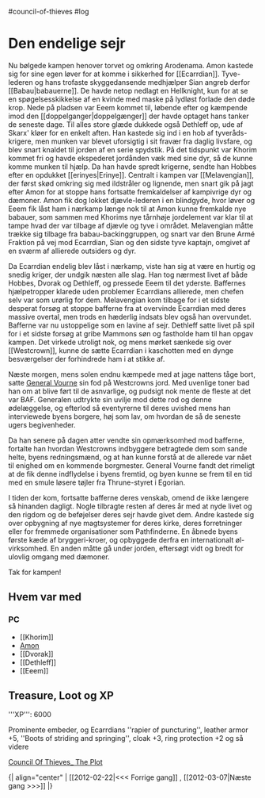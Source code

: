 #council-of-thieves #log

# Den endelige sejr  
Nu bølgede kampen henover torvet og omkring Arodenama. Amon kastede sig for sine egen løver for at komme i sikkerhed for [[Ecarrdian]]. Tyve-lederen og hans trofaste skyggedansende medhjælper Sian angreb derfor [[Babau|babauerne]]. De havde netop nedlagt en Hellknight, kun for at se en spøgelsesskikkelse af en kvinde med maske på lydløst forlade den døde krop. Nede på pladsen var Eeem kommet til, løbende efter og kæmpende imod den [[doppelganger|doppelgænger]] der havde optaget hans tanker de seneste dage. Til alles store glæde dukkede også Dethleff op, ude af Skarx' kløer for en enkelt aften. Han kastede sig ind i en hob af tyveråds-krigere, men munken var blevet uforsigtig i sit fravær fra daglig livsfare, og blev snart knaldet til jorden af en serie spydstik. På det tidspunkt var Khorim kommet fri og havde ekspederet jordånden væk med sine dyr, så de kunne komme munken til hjælp. Da han havde spredt krigerne, sendte han Hobbes efter en opdukket [[erinyes|Erinye]]. Centralt i kampen var [[Melavengian]], der først skød omkring sig med ildstråler og lignende, men snart gik på jagt efter Amon for at stoppe hans fortsatte fremkaldelser af kampivrige dyr og dæmoner. Amon fik dog lokket djævle-lederen i en blindgyde, hvor løver og Eeem fik låst ham i nærkamp længe nok til at Amon kunne fremkalde nye babauer, som sammen med Khorims nye tårnhøje jordelement var klar til at tampe hvad der var tilbage af djævle og tyve i området. Melavengian måtte trække sig tilbage fra babau-backinggruppen, og snart var den Brune Armé Fraktion på vej mod Ecarrdian, Sian og den sidste tyve kaptajn, omgivet af en sværm af allierede outsiders og dyr.
Da Ecarrdian endelig blev låst i nærkamp, viste han sig at være en hurtig og snedig kriger, der undgik næsten alle slag. Han tog nærmest livet af både Hobbes, Dvorak og Dethleff, og pressede Eeem til det yderste. Baffernes hjælpetropper klarede uden problemer Ecarrdians allierede, men chefen selv var som urørlig for dem. Melavengian kom tilbage for i et sidste desperat forsøg at stoppe bafferne fra at overvinde Ecarrdian med deres massive overtal, men trods en hæderlig indsats blev også han overvundet. Bafferne var nu ustoppelige som en lavine af sejr. Dethleff satte livet på spil for i et sidste forsøg at gribe Mammons søn og fastholde ham til han opgav kampen. Det virkede utroligt nok, og mens mørket sænkede sig over [[Westcrown]], kunne de sætte Ecarrdian i kaschotten med en dynge besværgelser der forhindrede ham i at stikke af.
Næste morgen, mens solen endnu kæmpede med at jage nattens tåge bort, satte [General Vourne](General%20Vourne.md) sin fod på Westcrowns jord. Med uvenlige toner bad han om at blive ført til de asnvarlige, og pudsigt nok mente de fleste at det var BAF. Generalen udtrykte sin uvilje mod dette rod og denne ødelæggelse, og efterlod så eventyrerne til deres uvished mens han interviewede byens borgere, høj som lav, om hvordan de så de seneste ugers begivenheder.
Da han senere på dagen atter vendte sin opmærksomhed mod bafferne, fortalte han hvordan Westcrowns indbyggere betragtede dem som sande helte, byens redningsmænd, og at han kunne forstå at de allerede var nået til enighed om en kommende borgmester. General Vourne fandt det rimeligt at de fik denne indflydelse i byens fremtid, og byen kunne se frem til en tid med en smule løsere tøjler fra Thrune-styret i Egorian.
I tiden der kom, fortsatte bafferne deres venskab, omend de ikke længere så hinanden dagligt. Nogle tilbragte resten af deres år med at nyde livet og den rigdom og de beføjelser deres sejr havde givet dem. Andre kastede sig over opbygning af nye magtsystemer for deres kirke, deres forretninger eller for fremmede organisationer som Pathfinderne. En åbnede byens første kæde af bryggeri-kroer, og opbyggede derfra en internationalt øl-virksomhed. En anden måtte gå under jorden, eftersøgt vidt og bredt for ulovlig omgang med dæmoner.
Tak for kampen!
## Hvem var med 
### PC 
* [[Khorim]]
* [Amon](Amon%20Dan%20Lucif.md)
* [[Dvorak]]
* [[Dethleff]]
* [[Eeem]]
## Treasure, Loot og XP 
'''XP''': 6000
Prominente embeder, og Ecarrdians ''rapier of puncturing'', leather armor +5, ''Boots of striding and springing'', cloak +3, ring protection +2 og så videre 
[Council Of Thieves_ The Plot](Council%20Of%20Thieves_%20The%20Plot.md)
{| align="center"
| [[2012-02-22|<<< Forrige gang]] , [[2012-03-07|Næste gang >>>]]
|}

